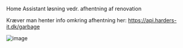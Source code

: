Home Assistant løsning vedr. afhentning af renovation

Kræver man henter info omkring afhentning her: https://api.harders-it.dk/garbage

![image](https://github.com/diskoclaus/home_assistant_renovation/assets/79195724/d0da1d2c-ee46-4a18-958a-e3546b3da4d7)
